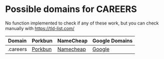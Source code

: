 # Possible domains for CAREERS

No function implemented to check if any of these work, but you can check manually with https://tld-list.com/

| Domain | Porkbun | NameCheap | Google Domains |
|---|---|---|---|
| .careers | [Porkbun](https://porkbun.com/checkout/search?prb=e814663da1&tlds=&idnLanguage=&search=search&q=.careers) | [Namecheap](https://www.namecheap.com/domains/registration/results/?domain=.careers) | [Google](https://domains.google.com/registrar/search?searchTerm=.careers) |
